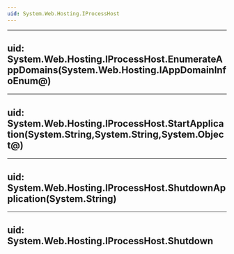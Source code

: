 ```yaml
---
uid: System.Web.Hosting.IProcessHost
---
```


---
uid: System.Web.Hosting.IProcessHost.EnumerateAppDomains(System.Web.Hosting.IAppDomainInfoEnum@)
---

---
uid: System.Web.Hosting.IProcessHost.StartApplication(System.String,System.String,System.Object@)
---

---
uid: System.Web.Hosting.IProcessHost.ShutdownApplication(System.String)
---

---
uid: System.Web.Hosting.IProcessHost.Shutdown
---
